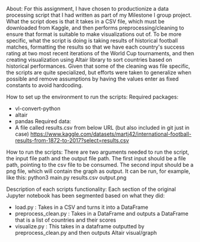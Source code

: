 
About:
For this assignment, I have chosen to productionize a data processing script that I had written as part of my Milestone I group project. What the script does is that it takes in a CSV file, which must be downloaded from Kaggle, and then performs preprocessing/cleaning to ensure that format is suitable to make visualizations out of. To be more specific, what the script is doing is taking results of historical football matches, formatting the results so that we have each country's success rating at two most recent iterations of the World Cup tournaments, and then creating visualization using Altair library to sort countries based on historical performances. Given that some of the cleaning was file specific, the scripts are quite specialized, but efforts were taken to generalize when possible and remove assumptions by having the values enter as fixed constants to avoid hardcoding.

How to set up the environment to run the scripts:
Required packages:
- vl-convert-python
- altair
- pandas
Required data:
- A file called results.csv from below URL (but also included in git just in case)
https://www.kaggle.com/datasets/martj42/international-football-results-from-1872-to-2017?select=results.csv

How to run the scripts:
There are two arguments needed to run the script, the input file path and the output file path.
The first input should be a file path, pointing to the csv file to be consumed.
The second input should be a png file, which will contain the graph as output.
It can be run, for example, like this: python3 main.py results.csv output.png

Description of each scripts functionality:
Each section of the original Jupyter notebook has been segmented based on what they did:
- load.py : Takes in a CSV and turns it into a DataFrame
- preprocess_clean.py : Takes in a DataFrame and outputs a DataFrame that is a list of countries and their scores
- visualize.py : This takes in a dataframe outputted by preprocess_clean.py and then outputs Altair visual/graph
